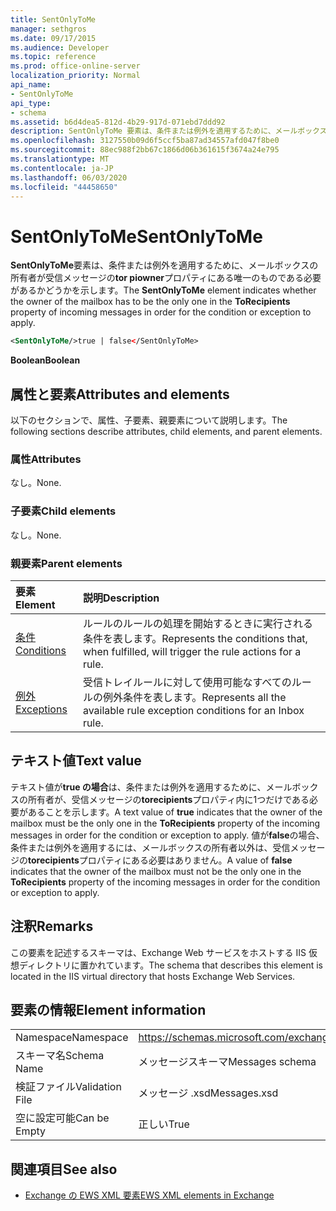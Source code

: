 ```yaml
---
title: SentOnlyToMe
manager: sethgros
ms.date: 09/17/2015
ms.audience: Developer
ms.topic: reference
ms.prod: office-online-server
localization_priority: Normal
api_name:
- SentOnlyToMe
api_type:
- schema
ms.assetid: b6d4dea5-812d-4b29-917d-071ebd7ddd92
description: SentOnlyToMe 要素は、条件または例外を適用するために、メールボックスの所有者が受信メッセージの Tor Piowner プロパティにある唯一のものである必要があるかどうかを示します。
ms.openlocfilehash: 3127550b09d6f5ccf5ba87ad34557afd047f8be0
ms.sourcegitcommit: 88ec988f2bb67c1866d06b361615f3674a24e795
ms.translationtype: MT
ms.contentlocale: ja-JP
ms.lasthandoff: 06/03/2020
ms.locfileid: "44458650"
---
```

# <a name="sentonlytome"></a><span data-ttu-id="cceea-103">SentOnlyToMe</span><span class="sxs-lookup"><span data-stu-id="cceea-103">SentOnlyToMe</span></span>

<span data-ttu-id="cceea-104">**SentOnlyToMe**要素は、条件または例外を適用するために、メールボックスの所有者が受信メッセージの**tor piowner**プロパティにある唯一のものである必要があるかどうかを示します。</span><span class="sxs-lookup"><span data-stu-id="cceea-104">The **SentOnlyToMe** element indicates whether the owner of the mailbox has to be the only one in the **ToRecipients** property of incoming messages in order for the condition or exception to apply.</span></span> 
  
```XML
<SentOnlyToMe/>true | false</SentOnlyToMe>
```

 <span data-ttu-id="cceea-105">**Boolean**</span><span class="sxs-lookup"><span data-stu-id="cceea-105">**Boolean**</span></span>
## <a name="attributes-and-elements"></a><span data-ttu-id="cceea-106">属性と要素</span><span class="sxs-lookup"><span data-stu-id="cceea-106">Attributes and elements</span></span>

<span data-ttu-id="cceea-107">以下のセクションで、属性、子要素、親要素について説明します。</span><span class="sxs-lookup"><span data-stu-id="cceea-107">The following sections describe attributes, child elements, and parent elements.</span></span>
  
### <a name="attributes"></a><span data-ttu-id="cceea-108">属性</span><span class="sxs-lookup"><span data-stu-id="cceea-108">Attributes</span></span>

<span data-ttu-id="cceea-109">なし。</span><span class="sxs-lookup"><span data-stu-id="cceea-109">None.</span></span>
  
### <a name="child-elements"></a><span data-ttu-id="cceea-110">子要素</span><span class="sxs-lookup"><span data-stu-id="cceea-110">Child elements</span></span>

<span data-ttu-id="cceea-111">なし。</span><span class="sxs-lookup"><span data-stu-id="cceea-111">None.</span></span>
  
### <a name="parent-elements"></a><span data-ttu-id="cceea-112">親要素</span><span class="sxs-lookup"><span data-stu-id="cceea-112">Parent elements</span></span>

|<span data-ttu-id="cceea-113">**要素**</span><span class="sxs-lookup"><span data-stu-id="cceea-113">**Element**</span></span>|<span data-ttu-id="cceea-114">**説明**</span><span class="sxs-lookup"><span data-stu-id="cceea-114">**Description**</span></span>|
|:-----|:-----|
|[<span data-ttu-id="cceea-115">条件</span><span class="sxs-lookup"><span data-stu-id="cceea-115">Conditions</span></span>](conditions.md) <br/> |<span data-ttu-id="cceea-116">ルールのルールの処理を開始するときに実行される条件を表します。</span><span class="sxs-lookup"><span data-stu-id="cceea-116">Represents the conditions that, when fulfilled, will trigger the rule actions for a rule.</span></span>  <br/> |
|[<span data-ttu-id="cceea-117">例外</span><span class="sxs-lookup"><span data-stu-id="cceea-117">Exceptions</span></span>](exceptions.md) <br/> |<span data-ttu-id="cceea-118">受信トレイルールに対して使用可能なすべてのルールの例外条件を表します。</span><span class="sxs-lookup"><span data-stu-id="cceea-118">Represents all the available rule exception conditions for an Inbox rule.</span></span>  <br/> |
   
## <a name="text-value"></a><span data-ttu-id="cceea-119">テキスト値</span><span class="sxs-lookup"><span data-stu-id="cceea-119">Text value</span></span>

<span data-ttu-id="cceea-120">テキスト値が**true の場合**は、条件または例外を適用するために、メールボックスの所有者が、受信メッセージの**torecipients**プロパティ内に1つだけである必要があることを示します。</span><span class="sxs-lookup"><span data-stu-id="cceea-120">A text value of **true** indicates that the owner of the mailbox must be the only one in the **ToRecipients** property of the incoming messages in order for the condition or exception to apply.</span></span> <span data-ttu-id="cceea-121">値が**false**の場合、条件または例外を適用するには、メールボックスの所有者以外は、受信メッセージの**torecipients**プロパティにある必要はありません。</span><span class="sxs-lookup"><span data-stu-id="cceea-121">A value of **false** indicates that the owner of the mailbox must not be the only one in the **ToRecipients** property of the incoming messages in order for the condition or exception to apply.</span></span> 
  
## <a name="remarks"></a><span data-ttu-id="cceea-122">注釈</span><span class="sxs-lookup"><span data-stu-id="cceea-122">Remarks</span></span>

<span data-ttu-id="cceea-123">この要素を記述するスキーマは、Exchange Web サービスをホストする IIS 仮想ディレクトリに置かれています。</span><span class="sxs-lookup"><span data-stu-id="cceea-123">The schema that describes this element is located in the IIS virtual directory that hosts Exchange Web Services.</span></span>
  
## <a name="element-information"></a><span data-ttu-id="cceea-124">要素の情報</span><span class="sxs-lookup"><span data-stu-id="cceea-124">Element information</span></span>

|||
|:-----|:-----|
|<span data-ttu-id="cceea-125">Namespace</span><span class="sxs-lookup"><span data-stu-id="cceea-125">Namespace</span></span>  <br/> |https://schemas.microsoft.com/exchange/services/2006/messages  <br/> |
|<span data-ttu-id="cceea-126">スキーマ名</span><span class="sxs-lookup"><span data-stu-id="cceea-126">Schema Name</span></span>  <br/> |<span data-ttu-id="cceea-127">メッセージスキーマ</span><span class="sxs-lookup"><span data-stu-id="cceea-127">Messages schema</span></span>  <br/> |
|<span data-ttu-id="cceea-128">検証ファイル</span><span class="sxs-lookup"><span data-stu-id="cceea-128">Validation File</span></span>  <br/> |<span data-ttu-id="cceea-129">メッセージ .xsd</span><span class="sxs-lookup"><span data-stu-id="cceea-129">Messages.xsd</span></span>  <br/> |
|<span data-ttu-id="cceea-130">空に設定可能</span><span class="sxs-lookup"><span data-stu-id="cceea-130">Can be Empty</span></span>  <br/> |<span data-ttu-id="cceea-131">正しい</span><span class="sxs-lookup"><span data-stu-id="cceea-131">True</span></span>  <br/> |
   
## <a name="see-also"></a><span data-ttu-id="cceea-132">関連項目</span><span class="sxs-lookup"><span data-stu-id="cceea-132">See also</span></span>



- [<span data-ttu-id="cceea-133">Exchange の EWS XML 要素</span><span class="sxs-lookup"><span data-stu-id="cceea-133">EWS XML elements in Exchange</span></span>](ews-xml-elements-in-exchange.md)

